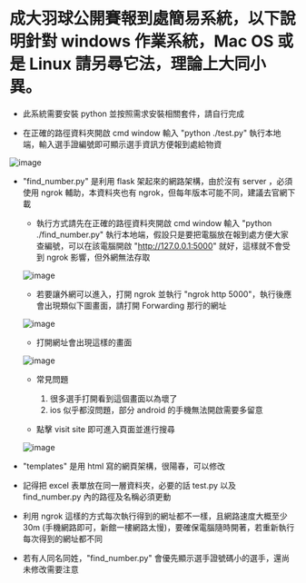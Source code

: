 # 成大羽球公開賽報到處簡易系統，以下說明針對 windows 作業系統，Mac OS 或是 Linux 請另尋它法，理論上大同小異。

* 此系統需要安裝 python 並按照需求安裝相關套件，請自行完成

* 在正確的路徑資料夾開啟 cmd window 輸入 "python ./test.py" 執行本地端，輸入選手證編號即可顯示選手資訊方便報到處給物資

![image](https://github.com/user-attachments/assets/5f144b85-136d-40c8-9140-a55ebe23f16a)

* "find_number.py" 是利用 flask 架起來的網路架構，由於沒有 server ，必須使用 ngrok 輔助，本資料夾也有 ngrok，但每年版本可能不同，建議去官網下載

  * 執行方式請先在正確的路徑資料夾開啟 cmd window 輸入 "python ./find_number.py" 執行本地端，假設只是要把電腦放在報到處方便大家查編號，可以在該電腦開啟 "http://127.0.0.1:5000" 就好，這樣就不會受到 ngrok 影響，但外網無法存取

   ![image](https://github.com/user-attachments/assets/2a8d726a-a5a4-4eb9-b921-3491eb758dc5)

  * 若要讓外網可以進入，打開 ngrok 並執行 "ngrok http 5000"，執行後應會出現類似下圖畫面，請打開 Forwarding 那行的網址

   ![image](https://github.com/user-attachments/assets/4f208195-41f5-4dec-8b4c-23aadef71406)

  * 打開網址會出現這樣的畫面

  ![image](https://github.com/user-attachments/assets/5d81c313-a365-4635-ae3d-864078eb9026)

  * 常見問題
  
    1. 很多選手打開看到這個畫面以為壞了
    2. ios 似乎都沒問題，部分 android 的手機無法開啟需要多留意

  * 點擊 visit site 即可進入頁面並進行搜尋

  ![image](https://github.com/user-attachments/assets/13f14495-b621-4815-acc8-2fd7f4c4cbc4)

* "templates" 是用 html 寫的網頁架構，很陽春，可以修改

* 記得把 excel 表單放在同一層資料夾，必要的話 test.py 以及 find_number.py 內的路徑及名稱必須更動

* 利用 ngrok 這樣的方式每次執行得到的網址都不一樣，且網路速度大概至少 30m (手機網路即可，新館一樓網路太慢)，要確保電腦隨時開著，若重新執行每次得到的網址都不同

* 若有人同名同姓，"find_number.py" 會優先顯示選手證號碼小的選手，還尚未修改需要注意
